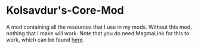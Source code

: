 # Kolsavdur's-Core-Mod
A mod containing all the resources that I use in my mods. Without this mod, nothing that I make will work. Note that you do need MagmaLink for this to work, which can be found [here](https://gitlab.com/jakzie2/awsw-magmalink).
